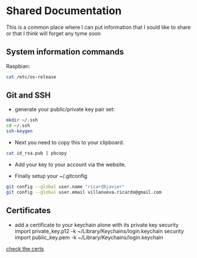 # Shared Documentation

This is a common place where I can put information that I sould like to share or that I think will forget any tyme soon

## System information commands
Raspbian: 
```bash
cat /etc/os-release
```

## Git and SSH
- generate your public/private key pair set:

```bash
mkdir ~/.ssh
cd ~/.ssh
ssh-keygen
```

- Next you need to copy this to your clipboard.

```bash
cat id_rsa.pub | pbcopy
```

- Add your key to your account via the website.

- Finally setup your ~/.gitconfig

```bash
git config --global user.name "ricard0javier"
git config --global user.email villanueva.ricardo@gmail.com
```

## Certificates
- add a certificate to your keychain alone with its private key
security import private_key.p12 -k ~/Library/Keychains/login.keychain
security import public_key.pem -k ~/Library/Keychains/login.keychain

[check the certs](1)

[1]: https://www.sslshopper.com/article-most-common-openssl-commands.html